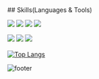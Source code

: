 <!-- ![header](https://capsule-render.vercel.app/api?type=waving&color=gradient&height=150&section=header) -->


<br>
<br>
## Skills(Languages & Tools)

<img src="https://img.shields.io/badge/HTML5-34F26?style=flat-square&logo=HTML5&logoColor=white"/></a>
<img src="https://img.shields.io/badge/CSS3-1572B6?style=flat-square&logo=CSS3&logoColor=white"/></a>
<img src="https://img.shields.io/badge/JavaScript-F7DF1E?style=flat-square&logo=JavaScript&logoColor=white"/></a>
<img src="https://img.shields.io/badge/React-61DAFB?style=flat-square&logo=React&logoColor=white"/></a>

<img src="https://img.shields.io/badge/Photoshop-31A8FF?style=flat-square&logo=Adobe Photoshop&logoColor=white"/></a>
<img src="https://img.shields.io/badge/Illustrator-ff9a00?style=flat-square&logo=Adobe Illustrator&logoColor=white"/></a>
<img src="https://img.shields.io/badge/Sketch-F7B500?style=flat-square&logo=Sketch&logoColor=white"/></a>
<br>
<br>
[![Top Langs](https://github-readme-stats.vercel.app/api/top-langs/?username=anuraghazra&layout=compact)](https://github.com/anuraghazra/github-readme-stats)



<!-- ![trophy](https://github-profile-trophy.vercel.app/?username=whl5105) -->

![footer](https://capsule-render.vercel.app/api?type=waving&color=gradient&height=100&section=footer)
